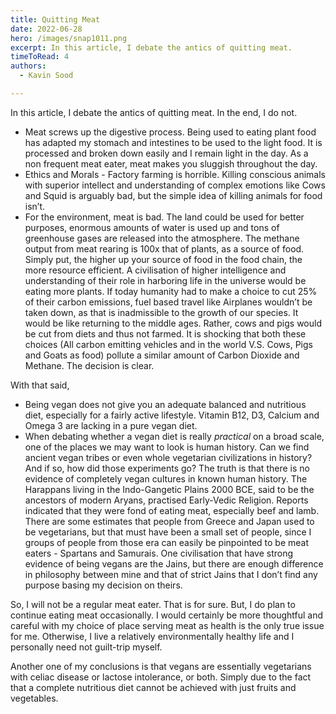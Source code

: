 ```yaml
---
title: Quitting Meat
date: 2022-06-28
hero: /images/snap1011.png
excerpt: In this article, I debate the antics of quitting meat. 
timeToRead: 4
authors:
  - Kavin Sood

---
```


In this article, I debate the antics of quitting meat. In the end, I do not.

* Meat screws up the digestive process. Being used to eating plant food has adapted my stomach and intestines to be used to the light food. It is processed and broken down easily and I remain light in the day. As a non frequent meat eater, meat makes you sluggish throughout the day.
* Ethics and Morals - Factory farming is horrible. Killing conscious animals with superior intellect and understanding of complex emotions like Cows and Squid is arguably bad, but the simple idea of killing animals for food isn’t.
* For the environment, meat is bad. The land could be used for better purposes, enormous amounts of water is used up and tons of greenhouse gases are released into the atmosphere. The methane output from meat rearing is 100x that of plants, as a source of food. Simply put, the higher up your source of food in the food chain, the more resource efficient. A civilisation of higher intelligence and understanding of their role in harboring life in the universe would be eating more plants. If today humanity had to make a choice to cut 25% of their carbon emissions, fuel based travel like Airplanes wouldn’t be taken down, as that is inadmissible to the growth of our species. It would be like returning to the middle ages. Rather, cows and pigs would be cut from diets and thus not farmed. It is shocking that both these choices (All carbon emitting vehicles and in the world V.S. Cows, Pigs and Goats as food) pollute a similar amount of Carbon Dioxide and Methane. The decision is clear.

With that said,

* Being vegan does not give you an adequate balanced and nutritious diet, especially for a fairly active lifestyle. Vitamin B12, D3, Calcium and Omega 3 are lacking in a pure vegan diet.
* When debating whether a vegan diet is really _practical_ on a broad scale, one of the places we may want to look is human history. Can we find ancient vegan tribes or even whole vegetarian civilizations in history? And if so, how did those experiments go? The truth is that there is no evidence of completely vegan cultures in known human history. The Harappans living in the Indo-Gangetic Plains 2000 BCE, said to be the ancestors of modern Aryans, practised Early-Vedic Religion. Reports indicated that they were fond of eating meat, especially beef and lamb. There are some estimates that people from Greece and Japan used to be vegetarians, but that must have been a small set of people, since I groups of people from those era can easily be pinpointed to be meat eaters - Spartans and Samurais. One civilisation that have strong evidence of being vegans are the Jains, but there are enough difference in philosophy between mine and that of strict Jains that I don’t find any purpose basing my decision on theirs.

So, I will not be a regular meat eater. That is for sure. But, I do plan to continue eating meat occasionally. I would certainly be more thoughtful and careful with my choice of place serving meat as health is the only true issue for me. Otherwise, I live a relatively environmentally healthy life and I personally need not guilt-trip myself.

Another one of my conclusions is that vegans are essentially vegetarians with celiac disease or lactose intolerance, or both. Simply due to the fact that a complete nutritious diet cannot be achieved with just fruits and vegetables.